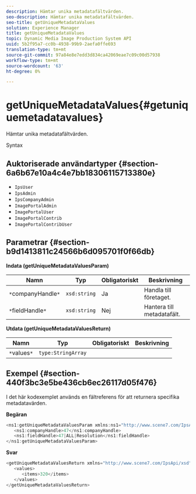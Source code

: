 ```yaml
---
description: Hämtar unika metadatafältvärden.
seo-description: Hämtar unika metadatafältvärden.
seo-title: getUniqueMetadataValues
solution: Experience Manager
title: getUniqueMetadataValues
topic: Dynamic Media Image Production System API
uuid: 5b2f95a7-cc0b-4938-99b9-2aefa0ffe693
translation-type: tm+mt
source-git-commit: 97a84e8e7edd3d834ca42069eae7c09c00d57938
workflow-type: tm+mt
source-wordcount: '63'
ht-degree: 0%

---
```



# getUniqueMetadataValues{#getuniquemetadatavalues}

Hämtar unika metadatafältvärden.

Syntax

## Auktoriserade användartyper {#section-6a6b67e10a4c4e7bb18306115713380e}

* `IpsUser`
* `IpsAdmin`
* `IpsCompanyAdmin`
* `ImagePortalAdmin`
* `ImagePortalUser`
* `ImagePortalContrib`
* `ImagePortalContribUser`

## Parametrar {#section-b9d1413811c24566b6d095701f0f66db}

**Indata (getUniqueMetadataValuesParam)**

| Namn | Typ | Obligatoriskt | Beskrivning |
|---|---|---|---|
| `*`companyHandle`*` | `xsd:string` | Ja | Handla till företaget. |
| `*`fieldHandle`*` | `xsd:string` | Nej | Hantera till metadatafält. |

**Utdata (getUniqueMetadataValuesReturn)**

| Namn | Typ | Obligatoriskt | Beskrivning |
|---|---|---|---|
| `*`values`*` | `type:StringArray` |  |  |

## Exempel {#section-440f3bc3e5be436cb6ec26117d05f476}

I det här kodexemplet används en fältreferens för att returnera specifika metadatavärden.

**Begäran**

```java
<ns1:getUniqueMetadataValuesParam xmlns:ns1="http://www.scene7.com/IpsApi/xsd">
   <ns1:companyHandle>47</ns1:companyHandle>
   <ns1:fieldHandle>47|ALL|Resolution</ns1:fieldHandle>
</ns1:getUniqueMetadataValuesParam>
```

**Svar**

```java
<getUniqueMetadataValuesReturn xmlns="http://www.scene7.com/IpsApi/xsd">
   <values>
      <items>320</items>
   </values>
</getUniqueMetadataValuesReturn>
```

